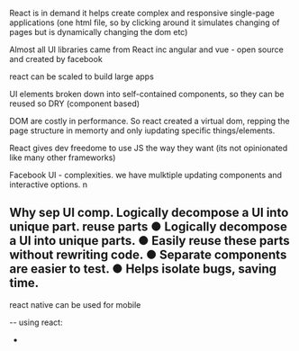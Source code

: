 React is in demand 
it helps create complex and responsive single-page applications (one html file, so by clicking around it simulates changing of pages but is dynamically changing the dom etc)

Almost all UI libraries came from React inc angular and vue - open source and created by facebook

react can be scaled to build large apps

UI elements broken down into self-contained components, so they can be reused so DRY (component based)

DOM are costly in performance. So react created a virtual dom, repping the page structure in memorty and only iupdating specific things/elements.

React gives dev freedome to use JS the way they want (its not opinionated like many other frameworks)

Facebook UI - complexities. we have mulktiple updating components and interactive options. n

Why sep UI comp. Logically decompose a UI into unique part. reuse parts
● Logically decompose a UI into unique parts.
● Easily reuse these parts without rewriting code.
● Separate components are easier to test.
● Helps isolate bugs, saving time.
-
react native can be used for mobile

--
using react:

- 